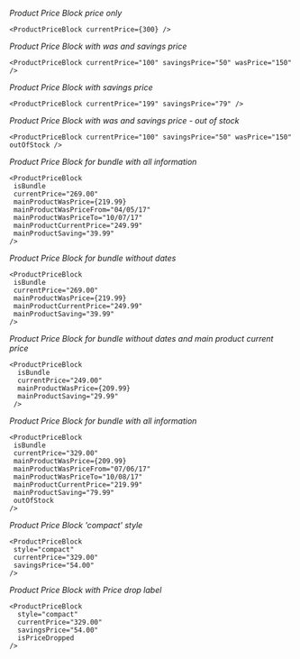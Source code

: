 *Product Price Block price only*

    <ProductPriceBlock currentPrice={300} />

*Product Price Block with was and savings price*

    <ProductPriceBlock currentPrice="100" savingsPrice="50" wasPrice="150" />

*Product Price Block with savings price*

    <ProductPriceBlock currentPrice="199" savingsPrice="79" />
    
*Product Price Block with was and savings price - out of stock*
    
    <ProductPriceBlock currentPrice="100" savingsPrice="50" wasPrice="150" outOfStock />
    
*Product Price Block for bundle with all information*
        
    <ProductPriceBlock
     isBundle
     currentPrice="269.00"
     mainProductWasPrice={219.99}
     mainProductWasPriceFrom="04/05/17"
     mainProductWasPriceTo="10/07/17"
     mainProductCurrentPrice="249.99"
     mainProductSaving="39.99"
    />
    
*Product Price Block for bundle without dates*
        
    <ProductPriceBlock
     isBundle
     currentPrice="269.00"
     mainProductWasPrice={219.99}
     mainProductCurrentPrice="249.99"
     mainProductSaving="39.99"
    />
    
*Product Price Block for bundle without dates and main product current price*
            
    <ProductPriceBlock
      isBundle
      currentPrice="249.00"
      mainProductWasPrice={209.99}
      mainProductSaving="29.99"
     />   
    
*Product Price Block for bundle with all information*
        
    <ProductPriceBlock
     isBundle
     currentPrice="329.00"
     mainProductWasPrice={209.99}
     mainProductWasPriceFrom="07/06/17"
     mainProductWasPriceTo="10/08/17"
     mainProductCurrentPrice="219.99"
     mainProductSaving="79.99"
     outOfStock
    />
    
        
*Product Price Block 'compact' style*
        
    <ProductPriceBlock
     style="compact"
     currentPrice="329.00"
     savingsPrice="54.00"
    />

*Product Price Block with Price drop label*
        
    <ProductPriceBlock
      style="compact" 
      currentPrice="329.00"
      savingsPrice="54.00"
      isPriceDropped
    />
